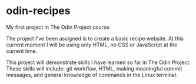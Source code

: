 # odin-recipes
My first project in The Odin Project course

The project I've been assigned is to create a basic recipe website.
At this current moment I will be using only HTML, no CSS or JavaScript
at the current time.

This project will demonstrate skills I have learned so far in The Odin
Project. These skills will include: git workflow, HTML, making
meaningful commit messages, and general knowledge of commands
in the Linux terminal.
